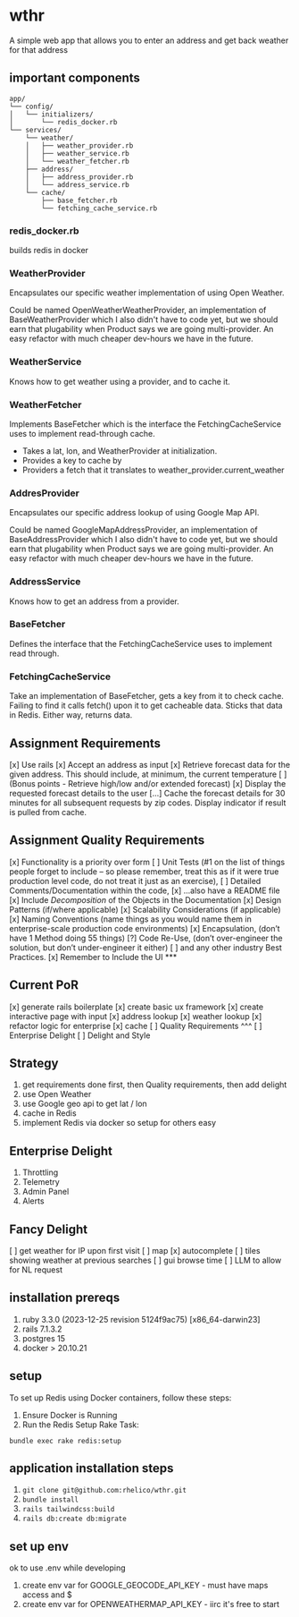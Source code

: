 # wthr
A simple web app that allows you to enter an address and get back weather for that address

## important components
```
app/
└── config/
│   └── initializers/
│       └── redis_docker.rb
└── services/
    └── weather/
    │   ├── weather_provider.rb
    │   ├── weather_service.rb
    │   └── weather_fetcher.rb
    ├── address/
    │   ├── address_provider.rb
    │   └── address_service.rb
    └── cache/
        ├── base_fetcher.rb
        └── fetching_cache_service.rb
```
### redis_docker.rb
builds redis in docker

### WeatherProvider
Encapsulates our specific weather implementation of using Open Weather.  

Could be named OpenWeatherWeatherProvider, an implementation of BaseWeatherProvider which I also didn't have to code yet, but we should earn that plugability when Product says we are going multi-provider.  An easy refactor with much cheaper dev-hours we have in the future.  

### WeatherService
Knows how to get weather using a provider, and to cache it.

### WeatherFetcher
Implements BaseFetcher which is the interface the FetchingCacheService uses to implement read-through cache.  
- Takes a lat, lon, and WeatherProvider at initialization.
- Provides a key to cache by
- Providers a fetch that it translates to weather_provider.current_weather

### AddresProvider
Encapsulates our specific address lookup of using Google Map API.

Could be named GoogleMapAddressProvider, an implementation of BaseAddressProvider which I also didn't have to code yet, but we should earn that plugability when Product says we are going multi-provider.  An easy refactor with much cheaper dev-hours we have in the future. 

### AddressService
Knows how to get an address from a provider.

### BaseFetcher
Defines the interface that the FetchingCacheService uses to implement read through.  

### FetchingCacheService
Take an implementation of BaseFetcher, gets a key from it to check cache.  Failing to find it calls fetch() upon it to get cacheable data.  Sticks that data in Redis.  Either way, returns data.


## Assignment Requirements
[x] Use rails
[x] Accept an address as input
[x] Retrieve forecast data for the given address. This should include, at minimum, the current temperature 
[ ] (Bonus points - Retrieve high/low and/or extended forecast)
[x] Display the requested forecast details to the user
[...] Cache the forecast details for 30 minutes for all subsequent requests by zip codes. Display indicator if result is pulled from cache.


## Assignment Quality Requirements
[x] Functionality is a priority over form
[ ] Unit Tests (#1 on the list of things people forget to include – so please remember, treat this as if it were true production level code, do not treat it just as an exercise),
[ ] Detailed Comments/Documentation within the code, 
[x] ...also have a README file
[x] Include *Decomposition* of the Objects in the Documentation
[x] Design Patterns (if/where applicable)
[x] Scalability Considerations (if applicable)
[x] Naming Conventions (name things as you would name them in enterprise-scale production code environments)
[x] Encapsulation, (don’t have 1 Method doing 55 things)
[?] Code Re-Use, (don’t over-engineer the solution, but don’t under-engineer it either)
[ ] and any other industry Best Practices.
[x] Remember to Include the UI ***

## Current PoR
[x] generate rails boilerplate
[x] create basic ux framework
[x] create interactive page with input
[x] address lookup
[x] weather lookup
[x] refactor logic for enterprise
[x] cache
[ ] Quality Requirements ^^^
[ ] Enterprise Delight
[ ] Delight and Style

## Strategy
1. get requirements done first, then Quality requirements, then add delight
1. use Open Weather 
1. use Google geo api to get lat / lon 
1. cache in Redis  
1. implement Redis via docker so setup for others easy

## Enterprise Delight

1. Throttling
1. Telemetry
1. Admin Panel
1. Alerts

## Fancy Delight

[ ] get weather for IP upon first visit
[ ] map
[x] autocomplete
[ ] tiles showing weather at previous searches
[ ] gui browse time
[ ] LLM to allow for NL request

## installation prereqs
1. ruby 3.3.0 (2023-12-25 revision 5124f9ac75) [x86_64-darwin23]
1. rails 7.1.3.2
1. postgres 15
1. docker > 20.10.21

## setup 

To set up Redis using Docker containers, follow these steps:

1. Ensure Docker is Running
2. Run the Redis Setup Rake Task:
```
bundle exec rake redis:setup
```

## application installation steps

1. `git clone git@github.com:rhelico/wthr.git`
1. `bundle install`
1. `rails tailwindcss:build` 
1. `rails db:create db:migrate`

## set up env
ok to use .env while developing 
1. create env var for GOOGLE_GEOCODE_API_KEY - must have maps access and $
1. create env var for OPENWEATHERMAP_API_KEY - iirc it's free to start


